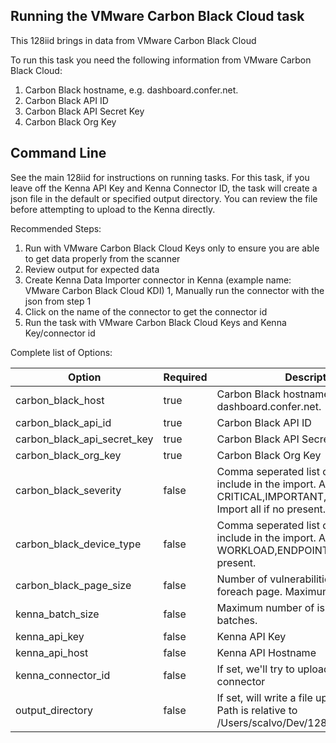 ## Running the VMware Carbon Black Cloud task

This 128iid brings in data from VMware Carbon Black Cloud

To run this task you need the following information from VMware Carbon Black Cloud:

1. Carbon Black hostname, e.g. dashboard.confer.net.
1. Carbon Black API ID
1. Carbon Black API Secret Key
1. Carbon Black Org Key

## Command Line

See the main 128iid for instructions on running tasks. For this task, if you leave off the Kenna API Key and Kenna Connector ID, the task will create a json file in the default or specified output directory. You can review the file before attempting to upload to the Kenna directly.

Recommended Steps:

1. Run with VMware Carbon Black Cloud Keys only to ensure you are able to get data properly from the scanner
1. Review output for expected data
1. Create Kenna Data Importer connector in Kenna (example name: VMware Carbon Black Cloud KDI)
1, Manually run the connector with the json from step 1
1. Click on the name of the connector to get the connector id
1. Run the task with VMware Carbon Black Cloud Keys and Kenna Key/connector id

Complete list of Options:

| Option | Required | Description | default |
| --- | --- | --- | --- |
| carbon_black_host | true | Carbon Black hostname, e.g. dashboard.confer.net. | n/a |
| carbon_black_api_id | true | Carbon Black API ID | n/a |
| carbon_black_api_secret_key | true | Carbon Black API Secret Key | n/a |
| carbon_black_org_key | true | Carbon Black Org Key | n/a |
| carbon_black_severity | false | Comma seperated list of severities to include in the import. Allowed are CRITICAL,IMPORTANT,MODERATE,LOW. Import all if no present. | n/a |
| carbon_black_device_type | false | Comma seperated list of device types to include in the import. Allowed are WORKLOAD,ENDPOINT. Import all if no present. | n/a |
| carbon_black_page_size | false | Number of vulnerabilities to retrieve in foreach page. Maximum is 200. | 200 |
| kenna_batch_size | false | Maximum number of issues to upload in batches. | 500 |
| kenna_api_key | false | Kenna API Key | n/a |
| kenna_api_host | false | Kenna API Hostname | api.denist.dev |
| kenna_connector_id | false | If set, we'll try to upload to this connector | n/a |
| output_directory | false | If set, will write a file upon completion. Path is relative to /Users/scalvo/Dev/128iid | output/carbon_black |


